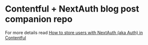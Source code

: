 # Contentful + NextAuth blog post companion repo

For more details read [How to store users with NextAuth (aka Auth) in Contentful](https://www.contentful.com/blog/how-to-store-users-with-nextauth-aka-auth/)

